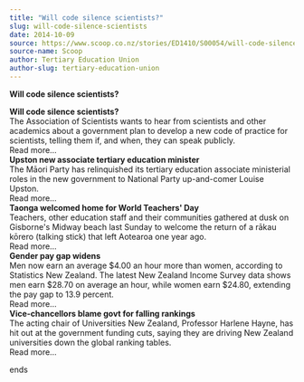 ```yaml
---
title: "Will code silence scientists?"
slug: will-code-silence-scientists
date: 2014-10-09
source: https://www.scoop.co.nz/stories/ED1410/S00054/will-code-silence-scientists.htm
source-name: Scoop
author: Tertiary Education Union
author-slug: tertiary-education-union
---
```


<p><strong>Will code silence
scientists?</strong></p>

<p><strong>Will code
silence scientists?</strong><br>The Association of
Scientists wants to hear from scientists and other academics
about a government plan to develop a new code of practice
for scientists, telling them if, and when, they can speak
publicly.<br>Read more…<br><strong>Upston new associate
tertiary education minister</strong><br>The Māori Party has
relinquished its tertiary education associate ministerial
roles in the new government to National Party up-and-comer
Louise Upston.<br>Read more…<br><strong>Taonga welcomed home for
World Teachers' Day</strong><br>Teachers, other education
staff and their communities gathered at dusk on Gisborne's
Midway beach last Sunday to welcome the return of a rākau
kōrero (talking stick) that left Aotearoa one year
ago.<br>Read more…<br><strong>Gender pay gap
widens</strong><br>Men now earn an average $4.00 an hour
more than women, according to Statistics New Zealand. The
latest New Zealand Income Survey data shows men earn $28.70
on average an hour, while women earn $24.80, extending the
pay gap to 13.9 percent.<br>Read more…<br><strong>Vice-chancellors blame govt
for falling rankings</strong><br>The acting chair of
Universities New Zealand, Professor Harlene Hayne, has hit
out at the government funding cuts, saying they are driving
New Zealand universities down the global ranking
tables.<br>Read more…</p>

<p>ends</p>

<p></p>